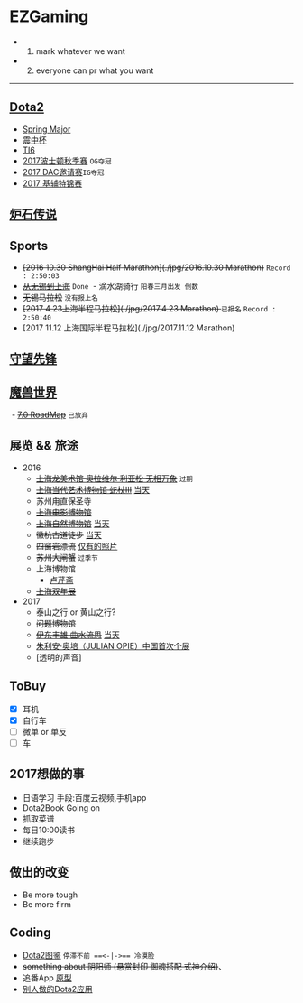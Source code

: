 # EZGaming
  - 1. mark whatever we want
  - 2. everyone can pr what you want

-----------------------------------

## [Dota2](http://www.dota2.com.cn)
  - [Spring Major](http://dota2.uuu9.com/spring/m/)
  - [震中杯](http://es.dota2.uuu9.com/Game/145.html)
  - [TI6](./Dota2/TI6.md)
  - [2017波士顿秋季赛](./Dota2/Boston.md) `OG夺冠`
  - [2017 DAC邀请赛](./Dota2/DAC.md)`IG夺冠`
  - [2017 基辅特锦赛](./Dota2/Keiv.md)
    
## [炉石传说](http://www.hearthstone.com.cn)

## Sports
  - ~~[2016 10.30 ShangHai Half Marathon](./jpg/2016.10.30 Marathon)~~ `Record : 2:50:03`
  - ~~[从无锡到上海](./jpg/004.PNG)~~ `Done`
  - 滴水湖骑行 `阳春三月出发 倒数`
  - ~~无锡马拉松~~ `没有报上名`
  - ~~[2017 4.23上海半程马拉松](./jpg/2017.4.23 Marathon) `已报名`~~ `Record : 2:50:40`
  - [2017 11.12 上海国际半程马拉松](./jpg/2017.11.12 Marathon)
  
## [守望先锋](http://www.playoverwatch.cn)

## [魔兽世界](http://wow.blizzard.cn)
  - ~~[7.0 RoadMap](./WOW/RoadMap.md)~~ `已放弃`

## 展览 && 旅途
- 2016
  - ~~[上海龙美术馆 奥拉维尔·利亚松 无相万象](http://thelongmuseum.org/cn/exhibition/overview/d81dwA)~~ `过期`
  - ~~[上海当代艺术博物馆 蛇杖III](http://www.powerstationofart.org/cn/exhibition/detail/272fvy.html)~~   [当天](./%E8%9B%87%E6%9D%96)
  - 苏州甪直保圣寺 
  - ~~[上海电影博物馆](http://www.shfilmmuseum.com/)~~
  - ~~[上海自然博物馆]( http://www.snhm.org.cn/)~~ [当天](./%E8%87%AA%E7%84%B6%E5%8D%9A%E7%89%A9%E9%A6%86)
  - ~~徽杭古道徒步~~ [当天](.r/GoHiking/09-02)
  - ~~四窗岩漂流~~ [仅有的照片](./jpg/002.JPG)
  - ~~苏州大闸蟹~~ `过季节`
  - 上海博物馆
    - [卢芹斋](http://baike.baidu.com/link?url=-OzU6COwAv7DCSbKgMO_9Z9beuPPuf62spq9F_LhEQNdTB7Q1muwW-UyKBi-CqmMRu_ZahMsTHEkAgfO1n3p8_) 
  - ~~[上海双年展](http://www.shanghaibiennale.org/cn/)~~
- 2017
  - 泰山之行 or 黄山之行?
  - ~~问题博物馆~~
  - ~~[伊东丰雄 曲水流思](http://www.powerstationofart.com/cn/exhibition/TOYO-ITO-ON-THE-STREAM.html)~~ [当天](./伊东丰雄)
  - [朱利安·奥培（JULIAN OPIE）中国首次个展](http://www.bfcsh.com/zh/exhibitions-and-events/3/julian-opie)
  - [透明的声音]
  
## ToBuy
  - [x] 耳机
  - [x] 自行车
  - [ ] 微单 or 单反
  - [ ] 车

## 2017想做的事
  - 日语学习 手段:百度云视频,手机app
  - Dota2Book Going on 
  - 抓取菜谱
  - 每日10:00读书
  - 继续跑步
  
## 做出的改变
  - Be more tough
  - Be more firm

## Coding
  - [Dota2图鉴](https://github.com/TouHenYing/Dota2Book) `停滞不前 ==<-|->== 冷漠脸`
  - ~~something about 阴阳师 (悬赏封印 御魂搭配 式神介绍)~~、  
  - 追番App [原型](http://luxun.pro/#/bangumis)
  - [别人做的Dota2应用](https://github.com/uin3566/Dota2Helper)

